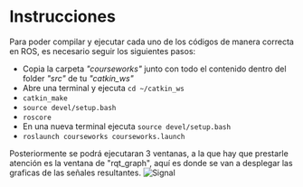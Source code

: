 # Instrucciones
Para poder compilar y ejecutar cada uno de los códigos de manera correcta en ROS, es necesario seguir los siguientes pasos:

 - Copia la carpeta *"courseworks"* junto con todo el contenido dentro del folder *"src"* de tu *"catkin_ws"*
 - Abre una terminal y ejecuta `cd ~/catkin_ws`
 - `catkin_make`
 - `source devel/setup.bash`
 - `roscore`
 - En una nueva terminal ejecuta `source devel/setup.bash`
 - `roslaunch courseworks courseworks.launch`
 
 Posteriormente  se podrá ejecutaran 3 ventanas, a la que hay que prestarle atención es la ventana de "rqt_graph", aquí es donde se van a desplegar las graficas de las señales resultantes.
![Signal](https://user-images.githubusercontent.com/70008088/220212843-0b564258-061d-4cf9-8ad9-a7041b4e6afd.png)
